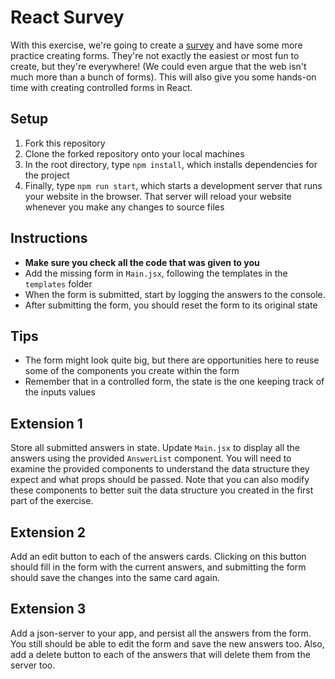 # React Survey

With this exercise, we're going to create a [survey](./images/duck-survey.gif) and have some more practice creating forms. They're not exactly the easiest or most fun to create, but they're everywhere! (We could even argue that the web isn't much more than a bunch of forms). This will also give you some hands-on time with creating controlled forms in React.

## Setup

1. Fork this repository
2. Clone the forked repository onto your local machines
3. In the root directory, type `npm install`, which installs dependencies for the project
4. Finally, type `npm run start`, which starts a development server that runs your website in the browser. That server will reload your website whenever you make any changes to source files

## Instructions

- **Make sure you check all the code that was given to you**
- Add the missing form in `Main.jsx`, following the templates in the `templates` folder
- When the form is submitted, start by logging the answers to the console.
- After submitting the form, you should reset the form to its original state

## Tips
- The form might look quite big, but there are opportunities here to reuse some of the components you create within the form
- Remember that in a controlled form, the state is the one keeping track of the inputs values

## Extension 1
Store all submitted answers in state. Update `Main.jsx` to display all the answers using the provided `AnswerList` component. You will need to examine the provided components to understand the data structure they expect and what props should be passed. Note that you can also modify these components to better suit the data structure you created in the first part of the exercise.

## Extension 2
Add an edit button to each of the answers cards. Clicking on this button should fill in the form with the current answers, and submitting the form should save the changes into the same card again.

## Extension 3
Add a json-server to your app, and persist all the answers from the form. You still should be able to edit the form and save the new answers too. Also, add a delete button to each of the answers that will delete them from the server too.
